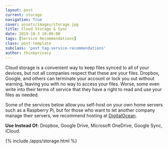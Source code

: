 ```yaml
---
layout: post
current: storage
navigation: True
cover: assets/images/storage.jpg
title: Cloud Storage & Sync
date: 2019-10-3 10:00:00
tags: [Service Recommendations]
class: post-template
subclass: 'post tag-service-recommendations'
author: thinkprivacy
---
```


Cloud storage is a convenient way to keep files synced to all of your devices, but not all companies respect that these are your files. Dropbox, Google, and others can terminate your account or lock you out without warning, leaving you with no way to access your files. Worse, some even write into their terms of service that they have a right to read and use your files as needed.

Some of the services below allow you self-host on your own home servers such as a Raspberry Pi, but for those who want to let another company manage their servers, we recommend hosting at [DigitalOcean](https://m.do.co/c/1c2110f7156e).

<p><strong>Use Instead Of:</strong> Dropbox, Google Drive, Microsoft OneDrive, Google Sync, iCloud.</p>

{% include /apps/storage.html %}